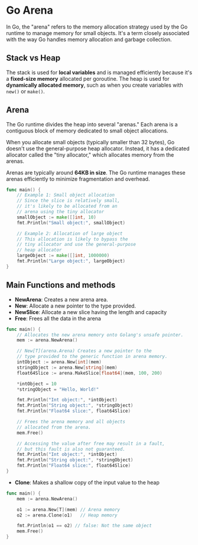 # Go Arena

In Go, the "arena" refers to the memory allocation strategy used by the Go runtime to manage memory for small objects. It's a term closely associated with the way Go handles memory allocation and garbage collection.

## Stack vs Heap

The stack is used for **local variables** and is managed efficiently because it's a **fixed-size memory** allocated per goroutine. The heap is used for **dynamically allocated memory**, such as when you create variables with `new()` or `make()`.

## Arena

The Go runtime divides the heap into several "arenas." Each arena is a contiguous block of memory dedicated to small object allocations.

When you allocate small objects (typically smaller than 32 bytes), Go doesn't use the general-purpose heap allocator. Instead, it has a dedicated allocator called the "tiny allocator," which allocates memory from the arenas.

Arenas are typically around **64KB in size**. The Go runtime manages these arenas efficiently to minimize fragmentation and overhead.

```go
func main() {
	// Example 1: Small object allocation
	// Since the slice is relatively small,
	// it's likely to be allocated from an
	// arena using the tiny allocator
	smallObject := make([]int, 10)
	fmt.Println("Small object:", smallObject)

	// Example 2: Allocation of large object
	// This allocation is likely to bypass the
	// tiny allocator and use the general-purpose
	// heap allocator
	largeObject := make([]int, 1000000)
	fmt.Println("Large object:", largeObject)
}
```

## Main Functions and methods

- **NewArena**: Creates a new arena area.
- **New**: Allocate a new pointer to the type provided.
- **NewSlice**: Allocate a new slice having the length and capacity
- **Free**: Frees all the data in the arena

```go
func main() {
	// Allocates the new arena memory onto Golang's unsafe pointer.
	mem := arena.NewArena()

	// New[T](arena.Arena) Creates a new pointer to the
	// type provided to the generic function in arena memory.
	intObject := arena.New[int](mem)
	stringObject := arena.New[string](mem)
	float64Slice := arena.MakeSlice[float64](mem, 100, 200)

	*intObject = 10
	*stringObject = "Hello, World!"

	fmt.Println("Int object:", *intObject)
	fmt.Println("String object:", *stringObject)
	fmt.Println("Float64 slice:", float64Slice)

	// Frees the arena memory and all objects
	// allocated from the arena.
	mem.Free()

	// Accessing the value after free may result in a fault,
	// but this fault is also not guaranteed.
	fmt.Println("Int object:", *intObject)
	fmt.Println("String object:", *stringObject)
	fmt.Println("Float64 slice:", float64Slice)
}
```

- **Clone**: Makes a shallow copy of the input value to the heap

```go
func main() {
	mem := arena.NewArena()

	o1 := arena.New[T](mem) // Arena memory
	o2 := arena.Clone(o1)   // Heap memory

	fmt.Println(o1 == o2) // false: Not the same object
	mem.Free()
}
```